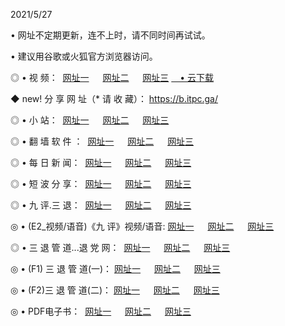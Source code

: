 <p>2021/5/27
<p>• 网址不定期更新，连不上时，请不同时间再试试。
<p>• 建议用谷歌或火狐官方浏览器访问。
<p>◎ • 视 频： 
<a href="http://hyd.lexmarktr.com/" target="_blank">网址一</a> 　 
<a href="http://hrb.lexmarktr.com/" target="_blank">网址二</a> 　 
<a href="http://hwa.lexmarktr.com/b.html" target="_blank">网址三</a>
<a href="https://yadi.sk/d/d0sUeAOpal3njw" target="_wblank">　• 云下载 </a></p>
<p>◆ new! 分 享 网 址（* 请 收 藏）： <a href="http://hwa.lexmarktr.com/a.html">https://b.itpc.ga/</a></p>

<p>◎ • 小 站：  
<a href="http://hyd.lexmarktr.com/f.html" target="_blank">网址一</a> 　 
<a href="http://hrb.lexmarktr.com/h.html" target="_blank">网址二</a> 　 
<a href="http://hwa.lexmarktr.com/k/" target="_blank">网址三</a></p>
<p>◎ • 翻 墙 软 件 ：  
<a href="http://hyd.lexmarktr.com/ff/" target="_blank">网址一</a> 　 
<a href="http://hrb.lexmarktr.com/s/read/a1_nd.html" target="_blank">网址二</a> 　 
<a href="http://hwa.lexmarktr.com/ff/index.html" target="_blank">网址三</a></p>
<p>◎ • 每 日 新 闻：  
<a href="http://hyd.lexmarktr.com/day/" target="_blank">网址一</a> 　 
<a href="http://hrb.lexmarktr.com/day/" target="_blank">网址二</a> 　 
<a href="http://hwa.lexmarktr.com/day/index.html" target="_blank">网址三</a></p>
<p>◎ • 短 波 分 享：  
<a href="http://hyd.lexmarktr.com/h/" target="_blank">网址一</a> 　 
<a href="http://hrb.lexmarktr.com/h/" target="_blank">网址二</a> 　 
<a href="http://hrb.lexmarktr.com/h/index.html" target="_blank">网址三</a></p>
<p>◎ • 九 评.三 退：  
<a href="http://hyd.lexmarktr.com/t/" target="_blank">网址一</a> 　 
<a href="http://hrb.lexmarktr.com/v2/index.html" target="_blank">网址二</a> 　 
<a href="http://hwa.lexmarktr.com/tt/index.html" target="_blank">网址三</a> 　</p>
<p>◎ • (E2_视频/语音)《九 评》视频/语音: 
<a href="http://hyd.lexmarktr.com/7738.html" target="_blank">网址一</a> 　 
<a href="http://hrb.lexmarktr.com/7614.html" target="_blank">网址二</a> 　 
<a href="http://hwa.lexmarktr.com/7633.html" target="_blank">网址三</a></p>
<p>◎ • 三 退 管 道...退 党 网：  
<a href="http://hyd.lexmarktr.com/go/td1.html" target="_blank">网址一</a> 　 
<a href="http://hrb.lexmarktr.com/go/td2.html" target="_blank">网址二</a> 　 
<a href="http://hrb.lexmarktr.com/go/td3.html" target="_blank">网址三</a></p>
<p>◎ • (F1) 三 退 管 道(一)： 
<a href="http://hyd.lexmarktr.com/dd/" target="_blank">网址一</a> 　 
<a href="http://hrb.lexmarktr.com/s/read/a1_tdx.html" target="_blank">网址二</a> 　 
<a href="http://hwa.lexmarktr.com/dd/" target="_blank">网址三</a></p>
<p>◎ • (F2)三 退 管 道(二)： 
<a href="http://hwa.lexmarktr.com/d/" target="_blank">网址一</a> 　 
<a href="http://hyd.lexmarktr.com/d/index.html" target="_blank">网址二</a> 　 
<a href="http://hrb.lexmarktr.com/d/" target="_blank">网址三</a></p>
<p>◎ • PDF电子书：  
<a href="http://hyd.lexmarktr.com/p/" target="_blank">网址一</a> 　 
<a href="http://hrb.lexmarktr.com/p/index.html" target="_blank">网址二</a> 　 
<a href="http://hwa.lexmarktr.com/p/" target="_blank">网址三</a></p>
